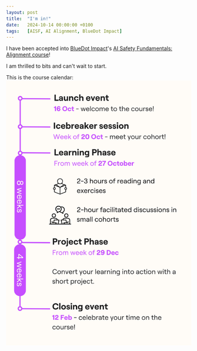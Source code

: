 ```yaml
---
layout: post
title:  "I'm in!"
date:   2024-10-14 00:00:00 +0100
tags:   [AISF, AI Alignment, BlueDot Impact]
---
```

I have been accepted into [BlueDot Impact](https://bluedot.org/)'s [AI Safety Fundamentals: Alignment course](https://aisafetyfundamentals.com/alignment/)!

I am thrilled to bits and can't wait to start.

This is the course calendar:
![AISF Oct 2024 course calendar](/assets/course-calendar.png)